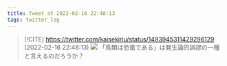 ```yaml
---
title: Tweet at 2022-02-16 22:48:13
tags: twitter_log
---
```


> [!CITE] https://twitter.com/kaisekiriu/status/1493945311429296129 (2022-02-16 22:48:13)
> ![](https://twitter.com/kaisekiriu/status/1493945311429296129)
> 「鳥類は恐竜である」は発生論的誤謬の一種と言えるのだろうか？
